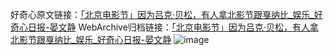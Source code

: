 好奇心原文链接：[「北京电影节」因为吕克·贝松，有人拿北影节跟戛纳比_娱乐_好奇心日报-晏文静](https://www.qdaily.com/articles/8549.html)
WebArchive归档链接：[「北京电影节」因为吕克·贝松，有人拿北影节跟戛纳比_娱乐_好奇心日报-晏文静](http://web.archive.org/web/20190623153124/https://www.qdaily.com/articles/8549.html)
![image](http://ww3.sinaimg.cn/large/007d5XDply1g3vdhhqqr8j30u02gl7wh)
